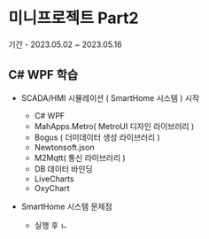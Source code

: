 # 미니프로젝트 Part2
기간 - 2023.05.02 ~ 2023.05.16

## C# WPF 학습
- SCADA/HMI 시뮬레이션 ( SmartHome 시스템 ) 시작
   - C# WPF 
   - MahApps.Metro( MetroUI 디자인 라이브러리 )
   - Bogus ( 더미데이터 생성 라이브러리 )
   - Newtonsoft.json
   - M2Mqtt( 통신 라이브러리 )
   - DB 데이터 바인딩
   - LiveCharts
   - OxyChart
   
- SmartHome 시스템 문제점
	- 실행 후 ㄴ